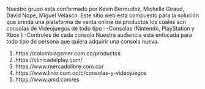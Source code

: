 Nuestro grupo está conformado por  Kevin Bermudez, Michelle Giraud, David Nope, Miguel Velasco.
Este sitio web esta compuesto para la solución que brinda una plataforma de venta online de productos los cuales son consolas de Videojuegos de todo tipo :
-Consolas (Nintendo, PlayStation y Xbox )
-Controles de cada consola
Nuestra audiencia esta enfocada para todo tipo de persona que quiera adquirir una consola nueva.

<ol> 
        <li>https://colombiagamer.com.co/productos</li>
        <li>https://clinicadelplay.com/</li>
        <li>https://www.mercadolibre.com.co/</li>
        <li>https://www.linio.com.co/c/consolas-y-videojuegos</li>
        <li>https://www.amd.com/es</li>
</ol>
